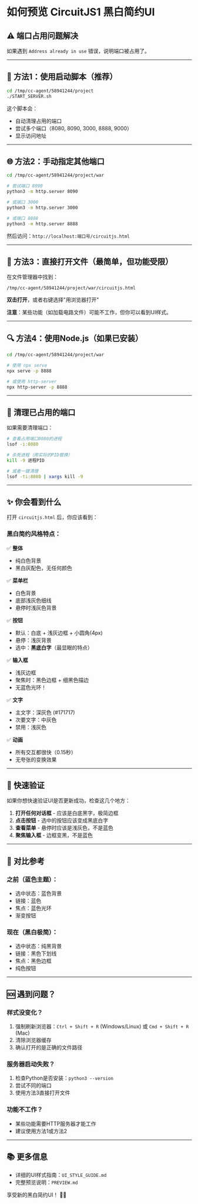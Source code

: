 # 如何预览 CircuitJS1 黑白简约UI

## ⚠️ 端口占用问题解决

如果遇到 `Address already in use` 错误，说明端口被占用了。

---

## 🚀 方法1：使用启动脚本（推荐）

```bash
cd /tmp/cc-agent/58941244/project
./START_SERVER.sh
```

这个脚本会：
- 自动清理占用的端口
- 尝试多个端口（8080, 8090, 3000, 8888, 9000）
- 显示访问地址

---

## 🌐 方法2：手动指定其他端口

```bash
cd /tmp/cc-agent/58941244/project/war

# 尝试端口 8090
python3 -m http.server 8090

# 或端口 3000
python3 -m http.server 3000

# 或端口 8888
python3 -m http.server 8888
```

然后访问：`http://localhost:端口号/circuitjs.html`

---

## 📂 方法3：直接打开文件（最简单，但功能受限）

在文件管理器中找到：
```
/tmp/cc-agent/58941244/project/war/circuitjs.html
```

**双击打开**，或者右键选择"用浏览器打开"

**注意**：某些功能（如加载电路文件）可能不工作，但你可以看到UI样式。

---

## 🔍 方法4：使用Node.js（如果已安装）

```bash
cd /tmp/cc-agent/58941244/project/war

# 使用 npx serve
npx serve -p 8888

# 或使用 http-server
npx http-server -p 8888
```

---

## 🧹 清理已占用的端口

如果需要清理端口：

```bash
# 查看占用端口8080的进程
lsof -i:8080

# 杀死进程（用实际的PID替换）
kill -9 进程PID

# 或者一键清理
lsof -ti:8080 | xargs kill -9
```

---

## ✨ 你会看到什么

打开 `circuitjs.html` 后，你应该看到：

### 黑白简约风格特点：

✅ **整体**
- 纯白色背景
- 黑白灰配色，无任何颜色

✅ **菜单栏**
- 白色背景
- 底部浅灰色细线
- 悬停时浅灰色背景

✅ **按钮**
- 默认：白底 + 浅灰边框 + 小圆角(4px)
- 悬停：浅灰背景
- 选中：**黑底白字**（最显眼的特点）

✅ **输入框**
- 浅灰边框
- 聚焦时：黑色边框 + 细黑色描边
- 无蓝色光环！

✅ **文字**
- 主文字：深灰色 (#171717)
- 次要文字：中灰色
- 禁用：浅灰色

✅ **动画**
- 所有交互都很快（0.15秒）
- 无夸张的变换效果

---

## 📸 快速验证

如果你想快速验证UI是否更新成功，检查这几个地方：

1. **打开任何对话框** - 应该是白底黑字，极简边框
2. **点击按钮** - 选中的按钮应该变成黑底白字
3. **查看菜单** - 悬停时应该是浅灰色，不是蓝色
4. **聚焦输入框** - 边框变黑，不是蓝色

---

## 🎨 对比参考

### 之前（蓝色主题）：
- 选中状态：蓝色背景
- 链接：蓝色
- 焦点：蓝色光环
- 渐变按钮

### 现在（黑白极简）：
- 选中状态：纯黑背景
- 链接：黑色下划线
- 焦点：黑色边框
- 纯色按钮

---

## 🆘 遇到问题？

### 样式没变化？
1. 强制刷新浏览器：`Ctrl + Shift + R` (Windows/Linux) 或 `Cmd + Shift + R` (Mac)
2. 清除浏览器缓存
3. 确认打开的是正确的文件路径

### 服务器启动失败？
1. 检查Python是否安装：`python3 --version`
2. 尝试不同的端口
3. 使用方法3直接打开文件

### 功能不工作？
- 某些功能需要HTTP服务器才能工作
- 建议使用方法1或方法2

---

## 📚 更多信息

- 详细的UI样式指南：`UI_STYLE_GUIDE.md`
- 完整预览说明：`PREVIEW.md`

享受新的黑白简约UI！ 🎨✨
